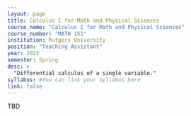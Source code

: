 ```yaml
---
layout: page
title: Calculus I for Math and Physical Sciences
course_name: "Calculus I for Math and Physical Sciences"
course_number: "MATH 151"
institution: Rutgers University
position: "Teaching Assistant"
year: 2022
semester: Spring
desc: >
  "Differential calculus of a single variable."
syllabus: #You can link your syllabus here
link: false
---
```


TBD
